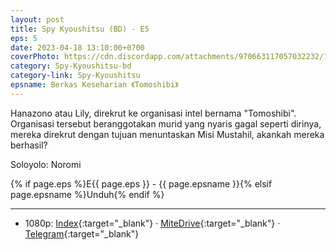 ```yaml
---
layout: post
title: Spy Kyoushitsu (BD) - E5
eps: 5
date: 2023-04-18 13:10:00+0700
coverPhoto: https://cdn.discordapp.com/attachments/970663117057032232/1071343996355481630/mpv-shot0197.jpg
category: Spy-Kyoushitsu-bd
category-link: Spy-Kyoushitsu
epsname: Berkas Keseharian 《Tomoshibi》
---
```


Hanazono atau Lily, direkrut ke organisasi intel bernama "Tomoshibi". Organisasi tersebut beranggotakan murid yang nyaris gagal seperti dirinya, mereka direkrut dengan tujuan menuntaskan Misi Mustahil, akankah mereka berhasil?

Soloyolo: Noromi

{% if page.eps %}E{{ page.eps }} - {{ page.epsname }}{% elsif page.epsname %}Unduh{% endif %}

---
- 1080p: [Index](https://bit.ly/3MQIRYA){:target="_blank"} &middot; [MiteDrive](https://mitedrive.my.id/view/XUiu0a){:target="_blank"} &middot; [Telegram](https://t.me/a1fansubweeklies/280){:target="_blank"}